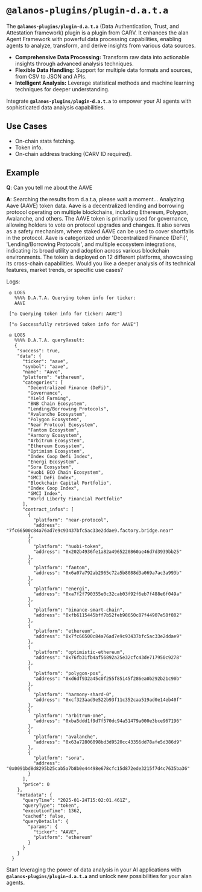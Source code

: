 # `@alanos-plugins/plugin-d.a.t.a`

The **`@alanos-plugins/plugin-d.a.t.a`** (Data Authentication, Trust, and Attestation framework) plugin is a plugin from CARV. It enhances the alan Agent Framework with powerful data processing capabilities, enabling agents to analyze, transform, and derive insights from various data sources.

- **Comprehensive Data Processing:** Transform raw data into actionable insights through advanced analysis techniques.
- **Flexible Data Handling:** Support for multiple data formats and sources, from CSV to JSON and APIs.
- **Intelligent Analysis:** Leverage statistical methods and machine learning techniques for deeper understanding.

Integrate **`@alanos-plugins/plugin-d.a.t.a`** to empower your AI agents with sophisticated data analysis capabilities.

## Use Cases

- On-chain stats fetching.
- Token info.
- On-chain address tracking (CARV ID required).

## Example

**Q**: Can you tell me about the AAVE

**A**: Searching the results from d.a.t.a, please wait a moment... Analyzing Aave (AAVE) token data. Aave is a decentralized lending and borrowing protocol operating on multiple blockchains, including Ethereum, Polygon, Avalanche, and others. The AAVE token is primarily used for governance, allowing holders to vote on protocol upgrades and changes. It also serves as a safety mechanism, where staked AAVE can be used to cover shortfalls in the protocol. Aave is categorized under 'Decentralized Finance (DeFi)', 'Lending/Borrowing Protocols', and multiple ecosystem integrations, indicating its broad utility and adoption across various blockchain environments. The token is deployed on 12 different platforms, showcasing its cross-chain capabilities. Would you like a deeper analysis of its technical features, market trends, or specific use cases?

Logs:

```
 ◎ LOGS
   %%%% D.A.T.A. Querying token info for ticker:
   AAVE

 ["◎ Querying token info for ticker: AAVE"]

 ["◎ Successfully retrieved token info for AAVE"]

 ◎ LOGS
   %%%% D.A.T.A. queryResult:
   {
    "success": true,
    "data": {
      "ticker": "aave",
      "symbol": "aave",
      "name": "Aave",
      "platform": "ethereum",
      "categories": [
        "Decentralized Finance (DeFi)",
        "Governance",
        "Yield Farming",
        "BNB Chain Ecosystem",
        "Lending/Borrowing Protocols",
        "Avalanche Ecosystem",
        "Polygon Ecosystem",
        "Near Protocol Ecosystem",
        "Fantom Ecosystem",
        "Harmony Ecosystem",
        "Arbitrum Ecosystem",
        "Ethereum Ecosystem",
        "Optimism Ecosystem",
        "Index Coop Defi Index",
        "Energi Ecosystem",
        "Sora Ecosystem",
        "Huobi ECO Chain Ecosystem",
        "GMCI DeFi Index",
        "Blockchain Capital Portfolio",
        "Index Coop Index",
        "GMCI Index",
        "World Liberty Financial Portfolio"
      ],
      "contract_infos": [
        {
          "platform": "near-protocol",
          "address": "7fc66500c84a76ad7e9c93437bfc5ac33e2ddae9.factory.bridge.near"
        },
        {
          "platform": "huobi-token",
          "address": "0x202b4936fe1a82a4965220860ae46d7d3939bb25"
        },
        {
          "platform": "fantom",
          "address": "0x6a07a792ab2965c72a5b8088d3a069a7ac3a993b"
        },
        {
          "platform": "energi",
          "address": "0xa7f2f790355e0c32cab03f92f6eb7f488e6f049a"
        },
        {
          "platform": "binance-smart-chain",
          "address": "0xfb6115445bff7b52feb98650c87f44907e58f802"
        },
        {
          "platform": "ethereum",
          "address": "0x7fc66500c84a76ad7e9c93437bfc5ac33e2ddae9"
        },
        {
          "platform": "optimistic-ethereum",
          "address": "0x76fb31fb4af56892a25e32cfc43de717950c9278"
        },
        {
          "platform": "polygon-pos",
          "address": "0xd6df932a45c0f255f85145f286ea0b292b21c90b"
        },
        {
          "platform": "harmony-shard-0",
          "address": "0xcf323aad9e522b93f11c352caa519ad0e14eb40f"
        },
        {
          "platform": "arbitrum-one",
          "address": "0xba5ddd1f9d7f570dc94a51479a000e3bce967196"
        },
        {
          "platform": "avalanche",
          "address": "0x63a72806098bd3d9520cc43356dd78afe5d386d9"
        },
        {
          "platform": "sora",
          "address": "0x0091bd8d8295b25cab5a7b8b0e44498e678cfc15d872ede3215f7d4c7635ba36"
        }
      ],
      "price": 0
    },
    "metadata": {
      "queryTime": "2025-01-24T15:02:01.461Z",
      "queryType": "token",
      "executionTime": 1362,
      "cached": false,
      "queryDetails": {
        "params": {
          "ticker": "AAVE",
          "platform": "ethereum"
        }
      }
    }
  }
```

Start leveraging the power of data analysis in your AI applications with **`@alanos-plugins/plugin-d.a.t.a`** and unlock new possibilities for your alan agents.
